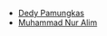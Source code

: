 - [Dedy Pamungkas](https://github.com/dedypamungkas)
- [Muhammad Nur Alim](https://github.com/Limeless04)